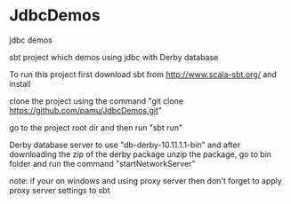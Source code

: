 # JdbcDemos
jdbc demos

sbt project which demos using jdbc with Derby database

To run this project first download sbt from http://www.scala-sbt.org/ and install 

clone the project using the command "git clone https://github.com/pamu/JdbcDemos.git"

go to the project root dir and then run "sbt run"

Derby database server to use "db-derby-10.11.1.1-bin" and after downloading the zip of the derby package unzip the package, go to bin folder and run the command "startNetworkServer"

note: if your on windows and using proxy server then don't forget to apply proxy server settings to sbt
